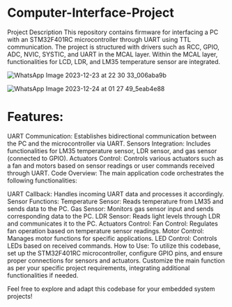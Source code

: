 # Computer-Interface-Project
Project Description
This repository contains firmware for interfacing a PC with an STM32F401RC microcontroller through UART using TTL communication. The project is structured with drivers such as RCC, GPIO, ADC, NVIC, SYSTIC, and UART in the MCAL layer. Within the MCAL layer, functionalities for LCD, LDR, and LM35 temperature sensor are integrated.

![WhatsApp Image 2023-12-23 at 22 30 33_006aba9b](https://github.com/Mazen-Zaki/Smart-Home-Project/assets/76655984/5f9fd906-3d7e-41f8-af78-f044140ee2b5)


![WhatsApp Image 2023-12-24 at 01 27 49_5eab4e88](https://github.com/Mazen-Zaki/Smart-Home-Project/assets/76655984/e46a977a-86e6-4832-a980-2fbf6a43a720)


# Features:
UART Communication: Establishes bidirectional communication between the PC and the microcontroller via UART.
Sensors Integration: Includes functionalities for LM35 temperature sensor, LDR sensor, and gas sensor (connected to GPIO).
Actuators Control: Controls various actuators such as a fan and motors based on sensor readings or user commands received through UART.
Code Overview:
The main application code orchestrates the following functionalities:

UART Callback: Handles incoming UART data and processes it accordingly.
Sensor Functions:
Temperature Sensor: Reads temperature from LM35 and sends data to the PC.
Gas Sensor: Monitors gas sensor input and sends corresponding data to the PC.
LDR Sensor: Reads light levels through LDR and communicates it to the PC.
Actuators Control:
Fan Control: Regulates fan operation based on temperature sensor readings.
Motor Control: Manages motor functions for specific applications.
LED Control: Controls LEDs based on received commands.
How to Use:
To utilize this codebase, set up the STM32F401RC microcontroller, configure GPIO pins, and ensure proper connections for sensors and actuators. Customize the main function as per your specific project requirements, integrating additional functionalities if needed.

Feel free to explore and adapt this codebase for your embedded system projects!

 
